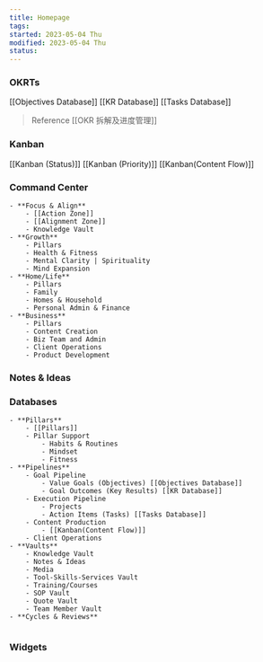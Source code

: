 ```yaml
---
title: Homepage
tags: 
started: 2023-05-04 Thu
modified: 2023-05-04 Thu
status: 
---
```

### OKRTs
[[Objectives Database]]
[[KR Database]]
[[Tasks Database]]

>Reference
> [[OKR 拆解及进度管理]]

### Kanban
[[Kanban (Status)]]
[[Kanban (Priority)]]
[[Kanban(Content Flow)]]
### Command Center
```ad-kanban
- **Focus & Align**
	- [[Action Zone]]
	- [[Alignment Zone]]
	- Knowledge Vault
- **Growth**
	- Pillars
	- Health & Fitness
	- Mental Clarity | Spirituality
	- Mind Expansion 
- **Home/Life**
	- Pillars
	- Family
	- Homes & Household
	- Personal Admin & Finance
- **Business**
	- Pillars
	- Content Creation
	- Biz Team and Admin
	- Client Operations
	- Product Development
```
### Notes & Ideas

### Databases
```ad-kanban
- **Pillars**
	- [[Pillars]]
	- Pillar Support
		- Habits & Routines
		- Mindset
		- Fitness
- **Pipelines**
	- Goal Pipeline 
		- Value Goals (Objectives) [[Objectives Database]]
		- Goal Outcomes (Key Results) [[KR Database]]
	- Execution Pipeline
		- Projects
		- Action Items (Tasks) [[Tasks Database]]
	- Content Production 
		- [[Kanban(Content Flow)]]
	- Client Operations
- **Vaults**
	- Knowledge Vault
	- Notes & Ideas
	- Media
	- Tool-Skills-Services Vault
	- Training/Courses
	- SOP Vault
	- Quote Vault
	- Team Member Vault
- **Cycles & Reviews**


```

### Widgets



